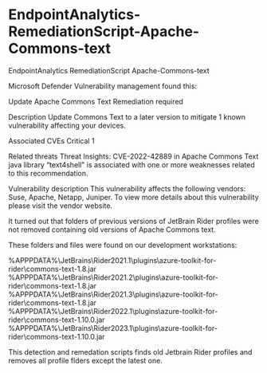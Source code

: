 # EndpointAnalytics-RemediationScript-Apache-Commons-text
EndpointAnalytics RemediationScript Apache-Commons-text

Microsoft Defender Vulnerability management found this:

Update Apache Commons Text
Remediation required

Description
Update Commons Text to a later version to mitigate 1 known vulnerability affecting your devices.

Associated CVEs
Critical 1

Related threats
Threat Insights: CVE-2022-42889 in Apache Commons Text java library “text4shell" is associated with one or more weaknesses related to this recommendation.

Vulnerability description
This vulnerability affects the following vendors: Suse, Apache, Netapp, Juniper. To view more details about this vulnerability please visit the vendor website.

It turned out that folders of previous versions of JetBrain Rider profiles were not removed containing old versions of Apache Commons text.

These folders and files were found on our development workstations:

%APPPDATA%\JetBrains\Rider2021.1\plugins\azure-toolkit-for-rider\commons-text-1.8.jar
%APPPDATA%\JetBrains\Rider2021.2\plugins\azure-toolkit-for-rider\commons-text-1.8.jar
%APPPDATA%\JetBrains\Rider2021.3\plugins\azure-toolkit-for-rider\commons-text-1.8.jar
%APPPDATA%\JetBrains\Rider2022.1\plugins\azure-toolkit-for-rider\commons-text-1.10.0.jar
%APPPDATA%\JetBrains\Rider2023.1\plugins\azure-toolkit-for-rider\commons-text-1.10.0.jar

This detection and remedation scripts finds old Jetbrain Rider profiles and removes all profile flders except the latest one.
